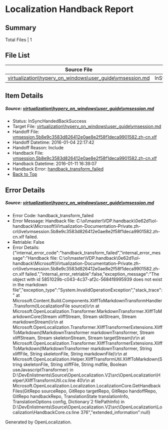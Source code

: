 # <a name='report-top'></a> Localization Handback Report

## Summary
 Total Files | 1

## File List
 Source File | Status | Details 
 ----------- | ------ | ------- 
 [virtualization\hyperv_on_windows\user_guide\vmsession.md](https://github.com/Microsoft/Virtualization-Documentation-Private/blob/fb8e11aa1f93d7548c3cd383a939fe845718c8ea/virtualization/hyperv_on_windows/user_guide/vmsession.md) | InSyncHandedBackSuccess | [Details](#02a74d5f1ff50a45b6cac5cf935d1b321d1f7331182)

## Item Details
##### <a name='02a74d5f1ff50a45b6cac5cf935d1b321d1f7331182'></a> Source: [virtualization\hyperv_on_windows\user_guide\vmsession.md](https://github.com/Microsoft/Virtualization-Documentation-Private/blob/fb8e11aa1f93d7548c3cd383a939fe845718c8ea/virtualization/hyperv_on_windows/user_guide/vmsession.md)
* Status: InSyncHandedBackSuccess
* Target File: [virtualization\hyperv_on_windows\user_guide\vmsession.md](https://github.com/Microsoft/Virtualization-Documentation-Private.zh-cn/blob/2539099f07e0c477ef1ae6ac53ac19ecc7184f53/virtualization/hyperv_on_windows/user_guide/vmsession.md)
* Handoff File: [vmsession.5b8e9c3583d826412e0ae8e2f58f1deca9901582.zh-cn.xlf](https://github.com/Microsoft/Virtualization-Documentation-Private.handoff/blob/d773ea4dd073ac59be2400d67ebc646d03c34b0a/ol-handoff/Microsoft/Virtualization-Documentation-Private.zh-cn/live/vmsession.5b8e9c3583d826412e0ae8e2f58f1deca9901582.zh-cn.xlf)
* Handoff Datetime: 2016-01-04 22:17:42
* Handoff Reason: Include
* Handback File: [vmsession.5b8e9c3583d826412e0ae8e2f58f1deca9901582.zh-cn.xlf](https://github.com/Microsoft/Virtualization-Documentation-Private.handback/blob/3fc798f6b9c36415f0058a6b2656b8dd02168d19/ol-handback/Microsoft/Virtualization-Documentation-Private.zh-cn/live/vmsession.5b8e9c3583d826412e0ae8e2f58f1deca9901582.zh-cn.xlf)
* Handback Datetime: 2016-01-11 16:39:07
* Handback Error: [handback_transform_failed](#02a74d5f1ff50a45b6cac5cf935d1b321d1f7331182handback_transform_failed)
* [Back to Top](#report-top)


## Error Details
##### <a name='02a74d5f1ff50a45b6cac5cf935d1b321d1f7331182handback_transform_failed'></a> Source: [virtualization\hyperv_on_windows\user_guide\vmsession.md](#02a74d5f1ff50a45b6cac5cf935d1b321d1f7331182)
* Error Code: handback_transform_failed
* Error Message: Handback file: C:\ol\master\VDP.handback\0e62d1\ol-handback\Microsoft\Virtualization-Documentation-Private.zh-cn\live\vmsession.5b8e9c3583d826412e0ae8e2f58f1deca9901582.zh-cn.xlf failed.
* Retriable: False
* Error Details: {"internal_error_code":"handback_transform_failed","internal_error_message":"Handback file: C:\\ol\\master\\VDP.handback\\0e62d1\\ol-handback\\Microsoft\\Virtualization-Documentation-Private.zh-cn\\live\\vmsession.5b8e9c3583d826412e0ae8e2f58f1deca9901582.zh-cn.xlf failed.","internal_error_retriable":false,"exception_message":"The object with id 5851029b-c043-4c37-af2c-5684f8995939 does not exist in the markdown file","exception_type":"System.InvalidOperationException","stack_trace":"   at Microsoft.Content.Build.Components.XliffToMarkdownTransformHandler.Transform(ILocalizationFile source)\r\n   at Microsoft.OpenLocalization.Transformer.MarkdownTransformer.XliffToMarkdownCore(Stream xliffStream, Stream sklStream, Stream markdownStream)\r\n   at Microsoft.OpenLocalization.Transformer.XliffTransformerExtensions.XliffToMarkdown(IMarkdownTransformer markdownTransformer, Stream xliffStream, Stream skeletonStream, Stream targetStream)\r\n   at Microsoft.OpenLocalization.Transformer.XliffTransformerExtensions.XliffToMarkdown(IMarkdownTransformer markdownTransformer, String xliffFile, String skeletonFile, String markdownFile)\r\n   at Microsoft.OpenLocalization.Helper.XliffTransformUtil.XliffToMarkdown(String skeletonFile, String xliffFile, String mdfile, Boolean useJavascriptTransformer) in D:\\DevEnlistments\\Source\\OpenLocalization.V2\\src\\OpenLocalization\\Helper\\XliffTransformUtil.cs:line 40\r\n   at Microsoft.OpenLocalization.Localization.LocalizationCore.GetHandbackFiles(GitRepo sourceRepo, GitRepo targetRepo, GitRepo handoffRepo, GitRepo handbackRepo, TranslationState translationInfo, TranslationOptions config, Dictionary`2 filePathInfo) in D:\\DevEnlistments\\Source\\OpenLocalization.V2\\src\\OpenLocalization\\Localization\\HandbackCore.cs:line 376","extended_information":null}


Generated by OpenLocalization.
